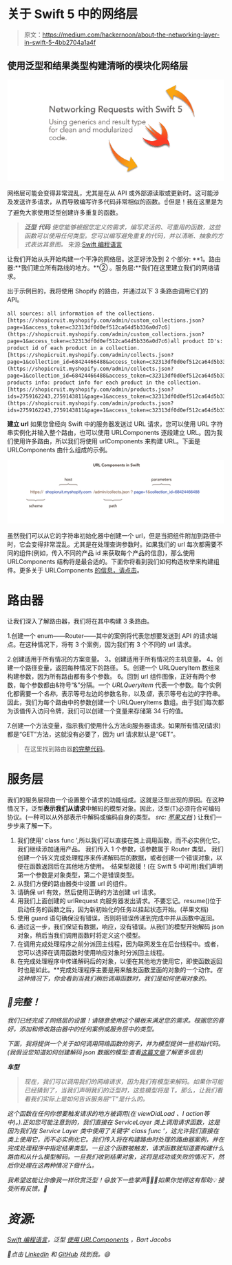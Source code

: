 # 关于 Swift 5 中的网络层

> 原文：<https://medium.com/hackernoon/about-the-networking-layer-in-swift-5-4bb2704a1a4f>

## 使用泛型和结果类型构建清晰的模块化网络层

![](img/d56d81d8faf97e1bf764f25f46a892a8.png)

网络层可能会变得非常混乱，尤其是在从 API 或外部源读取或更新时。这可能涉及发送许多请求，从而导致编写许多代码非常相似的函数。☝️但是！我在这里是为了避免大家使用泛型创建许多重复的函数。

> ***泛型*** ***代码*** *使您能够根据您定义的需求，编写灵活的、可重用的函数，这些函数可以使用任何类型。您可以编写避免重复的代码，并以清晰、抽象的方式表达其意图。* 来源:[Swift 编程语言](https://docs.swift.org/swift-book/LanguageGuide/Generics.html)

让我们开始从头开始构建一个干净的网络层。这正好涉及到 2 个部分:
**1。路由器:**我们建立所有路线的地方。**②
。服务层:**我们在这里建立我们的网络请求。

出于示例目的，我将使用 Shopify 的路由，并通过以下 3 条路由调用它们的 API。

```
all sources: all information of the collections.
[https://shopicruit.myshopify.com/admin/custom_collections.json?page=1&access_token=c32313df0d0ef512ca64d5b336a0d7c6](https://shopicruit.myshopify.com/admin/custom_collections.json?page=1&access_token=c32313df0d0ef512ca64d5b336a0d7c6)all product ID's: product id of each product in a collection.
[https://shopicruit.myshopify.com/admin/collects.json?page=1&collection_id=68424466488&access_token=c32313df0d0ef512ca64d5b336a0d7c6](https://shopicruit.myshopify.com/admin/collects.json?page=1&collection_id=68424466488&access_token=c32313df0d0ef512ca64d5b336a0d7c6)all products info: product info for each product in the collection.
[https://shopicruit.myshopify.com/admin/products.json?ids=2759162243,2759143811&page=1&access_token=c32313df0d0ef512ca64d5b336a0d7c6](https://shopicruit.myshopify.com/admin/products.json?ids=2759162243,2759143811&page=1&access_token=c32313df0d0ef512ca64d5b336a0d7c6)
```

**建立 url** 如果您曾经向 Swift 中的服务器发送过 URL 请求，您可以使用 URL 字符串实例化并输入整个路由，也可以使用 URLComponents 逐段建立 URL。因为我们使用许多路由，所以我们将使用 urlComponents 来构建 URL。下面是 URLComponents 由什么组成的示例。

![](img/4684da222b5cdedae06ec8542144752a.png)

虽然我们可以从它的字符串初始化器中创建一个 url，但是当把组件附加到路径中时，它会变得非常混乱。尤其是在处理查询参数时。如果我们的 url 每次都需要不同的组件(例如，传入不同的产品 id 来获取每个产品的信息)，那么使用 URLComponents 结构将是最合适的。下面你将看到我们如何构造枚举来构建组件。更多关于 URLComponents [的信息，请点击](https://cocoacasts.com/working-with-nsurlcomponents-in-swift)。

# 路由器

让我们深入了解路由器，我们将在其中构建 3 条路由。

1.创建一个 enum——Router——其中的案例将代表您想要发送到 API 的请求端点。在这种情况下，将有 3 个案例，因为我们有 3 个不同的 url 请求。

2.创建适用于所有情况的方案变量。
3。创建适用于所有情况的主机变量。
4。创建一个路径变量，返回每种情况下的路径。
5。创建一个 URLQueryItem 数组来构建参数，因为所有路由都有多个参数。
6。回到 url 组件图像，正好有两个参数，每个参数都由&符号“&”分隔。一个 *URLQueryItem* 代表一个参数。每个实例化都需要一个*名称*，表示等号左边的参数名称，以及*值*，表示等号右边的字符串。因此，我们为每个路由中的参数创建一个 URLQueryItems 数组。由于我们每次都为该值传入访问令牌，我们可以创建一个变量来存储第 34 行的值。

7.创建一个方法变量，指示我们使用什么方法向服务器请求。如果所有情况(请求)都是“GET”方法，这就没有必要了，因为 url 请求默认是“GET”。

> 在这里找到路由器[的完整代码](https://gist.github.com/RinniSwift/fadb04ef6b339dba676711bc2a1cf9bc)。

# 服务层

我们的服务层将由一个设置整个请求的功能组成。这就是泛型出现的原因。在这种情况下，泛型**表示我们从请求**中解码的模型对象。因此，泛型(T)必须符合可编码协议。(一种可以从外部表示中解码或编码自身的类型。 *src:* [*苹果文档*](https://developer.apple.com/documentation/swift/codable) )
让我们一步步来了解一下。

1.  我们使用' class func ',所以我们可以直接在类上调用函数，而不必实例化它。我们继续添加通用产品。
    我们传入 1 个参数，该参数属于 Router 类型。
    我们创建一个转义完成处理程序来传递解码后的数据，或者创建一个错误对象，以便在函数返回后在其他地方使用。
    ·结果型救援！(在 Swift 5 中可用)我们声明第一个参数是对象类型，第二个是错误类型。
2.  从我们方便的路由器类中设置 url 的组件。
3.  请确保 url 有效，然后使用正确的方法创建 url 请求。
4.  用我们上面创建的 urlRequest 向服务器发出请求。不要忘记。resume()位于启动任务的函数之后，因为新初始化的任务以挂起状态开始。(苹果文档)
5.  使用 guard 语句确保没有错误，否则将错误传递到完成中并从函数中返回。
6.  通过这一步，我们保证有数据，响应，没有错误。从我们的模型开始解码 json 对象，稍后当我们调用函数时将定义这个模型。
7.  在调用完成处理程序之前分派回主线程，因为联网发生在后台线程中。或者，您可以选择在调用函数时使用响应对象时分派回主线程。
8.  在完成处理程序中传递解码后的对象，以便在其他地方使用它，即使函数返回时也是如此。**完成处理程序主要是用来触发函数里面的对象的一个动作。*在这种情况下，你会看到当我们稍后调用函数时，我们是如何使用对象的。*

## *🎉完整！*

*我们已经完成了网络层的设置！请随意使用这个模板来满足您的需求。根据您的喜好，添加和修改路由器中的任何案例或服务层中的类型。*

*下面，我将提供一个关于如何调用网络函数的例子，并为模型提供一些初始代码。(我假设您知道如何创建解码 json 数据的模型:查看[这篇文章](/@nimjea/json-parsing-in-swift-2498099b78f)了解更多信息)*

***车型***

> *现在，我们可以调用我们的网络请求，因为我们有模型来解码。如果你可能已经猜到了，当我们声明我们的泛型时，这些模型将是 T。那么，让我们看看我们实际上是如何告诉服务层“T”是什么的。*

*这个函数在任何你想要触发请求的地方被调用(在 *viewDidLoad* 、*I action*等中)。).正如您可能注意到的，我们直接在 ServiceLayer 类上调用请求函数，这是因为我们在 Service Layer 类中使用了关键字' *class func* '，这允许我们直接在类上使用它，而不必实例化它。我们传入将在构建路由时处理的路由器案例，并在完成处理程序中指定结果类型。一旦这个函数被触发，请求函数就知道要构建什么路由和从什么模型解码。一旦我们收到结果对象，这将是成功或失败的情况下，然后你处理在这两种情况下做什么。*

*我希望这能让你像我一样欣赏泛型！😄放下一些掌声👏👏👏如果你觉得这有帮助💡
接受所有反馈。📩*

# *资源:*

*[Swift 编程语言](https://docs.swift.org/swift-book/LanguageGuide/Generics.html)，泛型
[使用 URLComponents](https://cocoacasts.com/working-with-nsurlcomponents-in-swift) ，Bart Jacobs*

*📌点击 [LinkedIn](https://www.linkedin.com/in/rinni-swift-07b6b8169/) 和 [GitHub](https://github.com/RinniSwift) 找到我。😄*